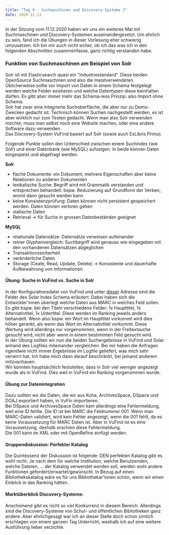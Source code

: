 ```yaml
---
title: "Tag 9 - Suchmaschinen und Discovery-Systeme 2"
date: 2020-12-11
---
```


In der Sitzung vom 11.12.2020 haben wir uns ein weiteres Mal mit Suchmaschinen und Discovery-Systemen auseinandergesetzt. Um ehrlich zu sein, fand ich die Übungen in dieser Vorlesung eher schwierig umzusetzen. Ich bin mir auch nicht sicher, ob ich das was ich in den folgenden Abschnitten zusammenfasse, ganz richtig verstanden habe. 

### Funktion von Suchmaschinen am Beispiel von Solr
Solr ist mit Elasticsearch quasi ein "Industriestandard". Diese beiden OpenSource Suchmaschinen sind also die meistverwendeten.  
Üblicherweise sollte vor Import von Daten in einem Schema festgelegt werden welche Felder existieren und welche Datentypen diese beinhalten dürfen. Es gibt aber immer mehr das Schema-less Prinzip: also Import ohne Schema.  
Solr hat zwar eine integrierte Suchoberfläche, die aber nur zu Demo-Zwecken gedacht ist. Technisch können Suchen nachgestellt werden, es ist aber wirklich nur zum Testen gedacht. Wenn man also Solr verwenden möchte, muss man selbst noch eine Website machen, oder eine andere Software dazu verwenden.  
Das Discovery-System VuFind basiert auf Solr (sowie auch ExLibris Primo). 

Folgende Punkte sollen den Unterschied zwischen einem Suchindex (wie Solr) und einer Datenbank (wie MySQL) aufzeigen. In beide können Daten eingespeist und abgefragt werden.  

**Solr**	
* flache Dokumente: ein Dokument, mehrere Eigenschaften aber keine Relationen zu anderen Dokumenten
* lexikalische Suche: Begriff wird mit Grammatik verstanden und entsprechen behandelt: bspw. Reduzierung auf Grundform der Verben, womit dann gesucht werden kann	
* keine Konsistenzprüfung: Daten können nicht persistent gespeichert werden. Daten können verloren gehen
* statische Daten	
* Retrieval -> für Suche in grossen Datenbeständen geeignet

**MySQL**
* relationale Datensätze: Datensätze verweisen aufeinander
* reiner Glyphenvergleich: Suchbegriff wird genauso wie eingegeben mit den vorhandenen Datensätzen abgeglichen
* Transaktionssicherheit
* veränderliche Daten
* Storage (Ceate, Read, Update, Delete) -> Konsistente und dauerhafte Aufbewahrung von Informationen


#### Übung: Suche in VuFind vs. Suche in Solr
In der Konfigurationsdatei von VuFind und unter [dieser](https://vufind.org/wiki/development:architecture:solr_index_schema) Adresse sind die Felder des Solar Index Schema erläutert. Dabei haben sich die Entwickler'innen überlegt welche Daten aus MARC in welches Feld sollen. Es gibt bspw. bei den Titeln verschiedene Felder: 1x Haupttitel, 1x Alternativtitel, 1x Untertitel. Diese werden im Ranking jeweils anders behandelt. Wenn also bspw. ein Wort im Haupttitel vorkommt wird dies höher gerankt, als wenn das Wort im Alternativtitel vorkommt. Diese Wertung wird allerdings nur vorgenommen, wenn in der Freitextsuche gesucht wird, nicht aber wenn in einem bestimmten Feld gesucht wird.  
In der Übung sollten wir nun die beiden Suchergebnisse in VuFind und Solar anhand des Logfiles miteinander vergleichen. Bei mir haben die Anfragen irgendwie nicht immer Ergebnisse im Logfile geliefert, was mich sehr verwirrt hat. Ich habe mich dann darauf beschränkt, bei jemand anderem mitzuschauen.  
Wir konnten hauptsächlich feststellen, dass in Solr viel weniger angezeigt wurde als in VuFind. Dies weil in VuFind ein Ranking vorgenommen wurde. 

#### Übung zur Datenintegration
Dazu sollten wir die Daten, die wir aus Koha, ArchivesSpace, DSpace und DOAJ exportiert haben, in VuFin importieren.  
Bei DSpace und ArchivesSpace Daten kam allerdings eine Fehlermeldung, weil eine ID fehlte. Die ID ist bei MARC die Feldnummer 001. Wenn man MARC-Daten validiert, wird kein Fehler angezeigt, wenn die 001 fehlt, da es keine Voraussetzung für MARC Daten ist. Aber in VuFind ist es eine Voraussetzung, deshalb erschien diese Fehlermeldung.  
Die 001 kann im XML oder mit OpenRefine einfügt werden.

#### Gruppendiskussion: Perfekter Katalog
Die Quintessenz der Diskussion ist folgende: DEN perfekten Katalog gibt es wohl nicht. Je nach dem für welche Institution, welche Benutzenden, welche Dateien, ... der Katalog verwendet werden soll, werden wohl andere Funktionen gefordert/erwartet/gewünscht. In Bezug auf einen Bibliothekskatalog wäre es für uns Bibliothekar'innen schön, wenn wir einen Einblick in das Ranking hätten. 

#### Marktüberblick Discovery-Systeme: 
Anscheinend gibt es nicht so viel Konkurrenz in diesem Bereich. Allerdings sind die Discovery-Systeme von Schul- und öffentlichen Bibliotheken ganz andere.
Aber ehrlichgesagt war ich an dieser Stelle doch schon zimlich erschlagen von einem ganzen Tag Unterricht, weshalb ich auf eine weitere Ausführung lieber verzichte.
